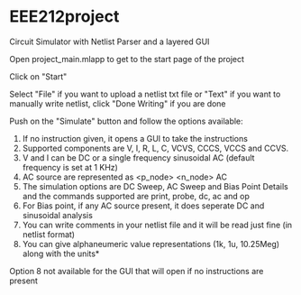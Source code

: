 # EEE212project
Circuit Simulator with Netlist Parser and a layered GUI

Open project_main.mlapp to get to the start page of the project

Click on "Start"

Select "File" if you want to upload a netlist txt file or "Text" if you want to manually write netlist, click "Done Writing" if you are done

Push on the "Simulate" button and follow the options available:

1. If no instruction given, it opens a GUI to take the instructions
2. Supported components are V, I, R, L, C, VCVS, CCCS, VCCS and CCVS.
3. V and I can be DC or a single frequency sinusoidal AC (default frequency is set at 1 KHz)
4. AC source are represented as <name> <p_node> <n_node> AC <magnitude> <phase>
5. The simulation options are DC Sweep, AC Sweep and Bias Point Details and the commands supported are print, probe, dc, ac and op
6. For Bias point, if any AC source present, it does seperate DC and sinusoidal analysis
7. You can write comments in your netlist file and it will be read just fine (in netlist format) 
8. You can give alphaneumeric value representations (1k, 1u, 10.25Meg) along with the units*
  
Option 8 not available for the GUI that will open if no instructions are present
